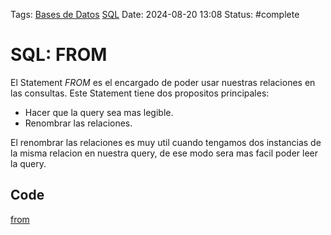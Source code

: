 Tags: [Bases de Datos](../Indexes/Bases%20de%20Datos.md)
[SQL](../Indexes/SQL.md) Date: 2024-08-20 13:08 Status: #complete

# SQL: FROM

El Statement _FROM_ es el encargado de poder usar nuestras relaciones en las
consultas. Este Statement tiene dos propositos principales:

- Hacer que la query sea mas legible.
- Renombrar las relaciones.

El renombrar las relaciones es muy util cuando tengamos dos instancias de la
misma relacion en nuestra query, de ese modo sera mas facil poder leer la query.

## Code

[from](../Code/from.sql)
